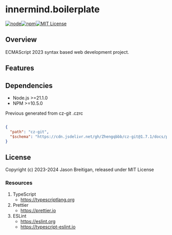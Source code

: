 # innermind.boilerplate

[![node][node]][node-url][![npm][npm]][npm-url][![MIT License][license-image]][license-url]

## Overview

ECMAScript 2023 syntax based web development project.

## Features

## Dependencies

- Node.js >=21.1.0
- NPM >=10.5.0

Previous generated from cz-git .czrc

```json

{
  "path": "cz-git",
  "$schema": "https://cdn.jsdelivr.net/gh/Zhengqbbb/cz-git@1.7.1/docs/public/schema/cz-git.json"
}
```

## License

Copyright (c) 2023-2024 Jason Breitigan, released under MIT License

### Resources

1. TypeScript
   + <https://typescriptlang.org>
2. Prettier
   + <https://prettier.io>
3. ESLint
   + <https://eslint.org>
   + <https://typescript-eslint.io>

[npm]: https://img.shields.io/npm/v/npm
[npm-url]: ![npm](https://img.shields.io/npm/v/npm)
[node]: https://img.shields.io/badge/node-%3E%3D21.1.0-blue
[node-url]: ![node](https://nodejs.org)
[license-url]: LICENSE
[license-image]: http://img.shields.io/badge/license-MIT-000000.svg?style=flat-square
